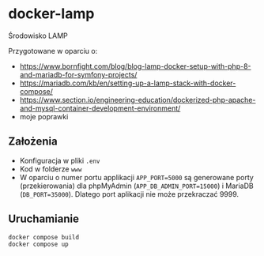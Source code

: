 # docker-lamp

Środowisko LAMP

Przygotowane w oparciu o:

- https://www.bornfight.com/blog/blog-lamp-docker-setup-with-php-8-and-mariadb-for-symfony-projects/
- https://mariadb.com/kb/en/setting-up-a-lamp-stack-with-docker-compose/
- https://www.section.io/engineering-education/dockerized-php-apache-and-mysql-container-development-environment/
- moje poprawki

## Założenia

- Konfiguracja w pliki `.env`
- Kod w folderze `www`
- W oparciu o numer portu applikacji `APP_PORT=5000` są generowane porty (przekierowania) dla phpMyAdmin (`APP_DB_ADMIN_PORT=15000`) i MariaDB (`DB_PORT=35000`). Dlatego port aplikacji nie może przekraczać 9999.

## Uruchamianie

```
docker compose build
docker compose up
```
